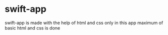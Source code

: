 # swift-app
swift-app is made with the help of html and css only in this app maximum of basic html and css is done

